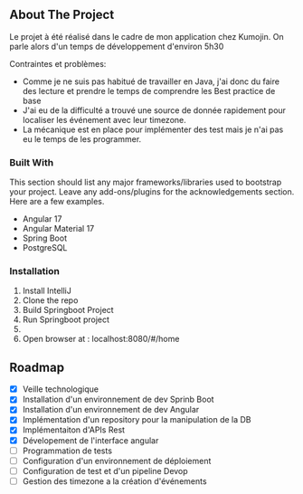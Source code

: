 <!-- ABOUT THE PROJECT -->
## About The Project

Le projet à été réalisé dans le cadre de mon application chez Kumojin.
On parle alors d'un temps de développement d'environ 5h30

Contraintes et problèmes:
* Comme je ne suis pas habitué de travailler en Java, j'ai donc du faire des lecture et prendre le temps de comprendre les Best practice de base
* J'ai eu de la difficulté a trouvé une source de donnée rapidement pour localiser les événement avec leur timezone.
* La mécanique est en place pour implémenter des test mais je n'ai pas eu le temps de les programmer.

### Built With

This section should list any major frameworks/libraries used to bootstrap your project. Leave any add-ons/plugins for the acknowledgements section. Here are a few examples.

* Angular 17
* Angular Material 17
* Spring Boot
* PostgreSQL


### Installation

1. Install IntelliJ
2. Clone the repo
3. Build Springboot Project
4. Run Springboot project
5. 
6. Open browser at : localhost:8080/#/home

<!-- ROADMAP -->
## Roadmap

- [x] Veille technologique
- [x] Installation d'un environnement de dev Sprinb Boot
- [x] Installation d'un environnement de dev Angular
- [x] Implémentation d'un repository pour la manipulation de la DB
- [x] Implémentaiton d'APIs Rest
- [x] Dévelopement de l'interface angular
- [ ] Programmation de tests
- [ ] Configuration d'un environnement de déploiement
- [ ] Configuration de test et d'un pipeline Devop
- [ ] Gestion des timezone a la création d'événements
